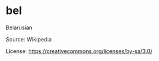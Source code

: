 # bel


Belarusian



Source: Wikipedia



License: https://creativecommons.org/licenses/by-sa/3.0/
